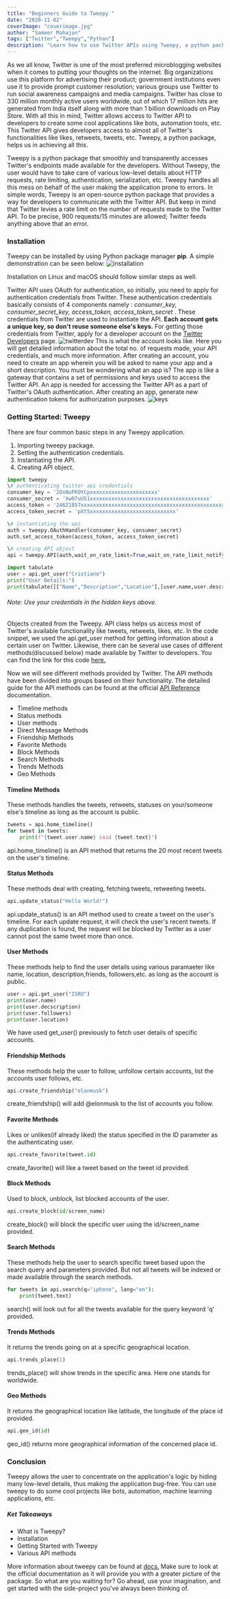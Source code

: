```yaml
---
title: "Beginners Guide to Tweepy "
date: "2020-11-02"
coverImage: "coverimage.jpg"
author: "Sameer Mahajan"
tags: ["Twitter","Tweepy","Python"]
description: "Learn how to use Twitter APIs using Tweepy, a python package,"
---
```


As we all know, Twitter is one of the most preferred microblogging websites when it comes to putting your thoughts on the internet. Big organizations use this platform for advertising their product; government institutions even use it to provide prompt customer resolution; various groups use Twitter to run social awareness campaigns and media campaigns. Twitter has close to 330 million monthly active users worldwide, out of which 17 million hits are generated from India itself along with more than 1 billion downloads on Play Store. With all this in mind, Twitter allows access to Twitter API to developers to create some cool applications like bots, automation tools, etc. This Twitter API gives developers access to almost all of Twitter's functionalities like likes, retweets, tweets, etc. Tweepy, a python package, helps us in achieving all this.

Tweepy is a python package that smoothly and transparently accesses Twitter's endpoints made available for the developers. Without Tweepy, the user would have to take care of various low-level details about HTTP requests, rate limiting, authentication, serialization, etc. Tweepy handles all this mess on behalf of the user making the application prone to errors. 
In simple words, Tweepy is an open-source python package that provides a way for developers to communicate with the Twitter API. But keep in mind that Twitter levies a rate limit on the number of requests made to the Twitter API. To be precise, 900 requests/15 minutes are allowed; Twitter feeds anything above that an error.

### Installation
Tweepy can be installed by using Python package manager **pip**. A simple demonstration can be seen below:
![installation](installation.PNG "Installation")

Installation on Linux and macOS should follow similar steps as well.


Twitter API uses OAuth for authentication, so initially, you need to apply for authentication credentials from Twitter. These authentication credentials basically consists of 4 components namely : _consumer_key, consumer_secret_key, access_token, access_token_secret_ . These credentials from Twitter are used to instantiate the API. **Each account gets a unique key, so don't reuse someone else's keys.** 
For getting those credentials from Twitter, apply for a developer account on the [Twitter Developers](https://developer.twitter.com/en) page.
![twitterdev](twitterdev.PNG "Twitter Dev Dashboard")
This is what the account looks like. Here you will get detailed information about the total no. of requests made, your API credentials, and much more information. After creating an account, you need to create an app wherein you will be asked to name your app and a short description. You must be wondering what an app is? 
The app is like a gateway that contains a set of permissions and keys used to access the Twitter API. An app is needed for accessing the Twitter API as a part of Twitter's OAuth authentication. After creating an app, generate new authentication tokens for authorization purposes.
![keys](keys.PNG)

### Getting Started: Tweepy
There are four common basic steps in any Tweepy application.
1. Importing tweepy package.
2. Setting the authentication credentials.
3. Instantiating the API.
4. Creating API object.

```python
import tweepy
\# authenticating twitter api credentials
consumer_key = '2OsNoPKOYCpxxxxxxxxxxxxxxxxxxxxxx'
consumer_secret = 'Xw07uU51xxxxxxxxxxxxxxxxxxxxxxxxxxxxxxxxxxxxxxx'
access_token = '24621057xxxxxxxxxxxxxxxxxxxxxxxxxxxxxxxxxxxxxxxxxxxxxxxxx'
access_token_secret = 'pXt5xxxxxxxxxxxxxxxxxxxxxxxxxxxx'

\# instantiating the api
auth = tweepy.OAuthHandler(consumer_key, consumer_secret)
auth.set_access_token(access_token, access_token_secret)

\# creating API object
api = tweepy.API(auth,wait_on_rate_limit=True,wait_on_rate_limit_notify=True)

import tabulate
user = api.get_user("Cristiano")
print("User Details:")
print(tabulate([["Name","Description","Location"],[user.name,user.description,user.location]],headers="firstrow"))
```

###### Note: Use your credentials in the hidden keys above.

Objects created from the Tweepy. API class helps us access most of Twitter's available functionality like tweets, retweets, likes, etc. In the code snippet, we used the api.get_user method for getting information about a certain user on Twitter. Likewise, there can be several use cases of different methods(discussed below) made available by Twitter to developers. You can find the link for this code [here.](https://colab.research.google.com/drive/1dN02ioXElOQPOktIzNBACCncyrI2eiBR?usp=sharing)

Now we will see different methods provided by Twitter. The API methods have been divided into groups based on their functionality. The detailed guide for the API methods can be found at the official [API Reference](https://tweepy.readthedocs.io/en/latest/api.html) documentation. 
* Timeline methods
* Status methods
* User methods
* Direct Message Methods
* Friendship Methods
* Favorite Methods
* Block Methods
* Search Methods
* Trends Methods
* Geo Methods

#### Timeline Methods
These methods handles the tweets, retweets, statuses on your/someone else's timeline as long as the account is public.
```python
tweets = api.home_timeline()
for tweet in tweets:
    print(f"{tweet.user.name} said {tweet.text}")
```
api.home_timeline() is an API method that returns the 20 most recent tweets on the user's timeline.

#### Status Methods
These methods deal with creating, fetching tweets, retweeting tweets.
```python
api.update_status("Hello World!")
```
api.update_status() is an API method used to create a tweet on the user's timeline. For each update request, it will check the user's recent tweets. If any duplication is found, the request will be blocked by Twitter as a user cannot post the same tweet more than once.
#### User Methods
These methods help to find the user details using various paramaeter like name, location, description,friends, followers,etc. as long as the account is public. 
```python
user = api.get_user("ISRO")
print(user.name)
print(user.decscription)
print(user.followers)
print(user.location)
```
We have used get_user() previously to fetch user details of specific accounts.
#### Friendship Methods
These methods help the user to follow, unfollow certain accounts, list the accounts user follows, etc.
```python
api.create_friendship("elonmusk")
```
create_friendship() will add @elonmusk to the list of accounts you follow.
#### Favorite Methods
Likes or unlikes(if already liked) the status specified in the ID parameter as the authenticating user.
```python
api.create_favorite(tweet.id)
```
create_favorite() will like a tweet based on the tweet id provided.
#### Block Methods
Used to block, unblock, list blocked accounts of the user.
```python
api.create_block(id/screen_name)
```
create_block() will block the specific user using the id/screen_name provided. 
#### Search Methods
These methods help the user to search specific tweet based upon the search query and parameters provided. But not all tweets will be indexed or made available through the search methods.
```python
for tweets in api.search(q="iphone", lang="en"):
    print(tweet.text)
```
search() will look out for all the tweets available for the query keyword 'q' provided.
#### Trends Methods
It returns the trends going on at a specific geographical location.
```python
api.trends_place(1)
```
trends_place() will show trends in the specific area. Here one stands for worldwide.
#### Geo Methods
It returns the geographical location like latitude, the longitude of the place id provided.
```python
api.geo_id(id)
```
geo_id() returns more geographical information of the concerned place id.

### Conclusion
Tweepy allows the user to concentrate on the application's logic by hiding many low-level details, thus making the application bug-free. You can use tweepy to do some cool projects like bots, automation, machine learning applications, etc. 
##### Ket Takeaways
* What is Tweepy?
* Installation
* Getting Started with Tweepy
* Various API methods

More information about tweepy can be found at [docs.](https://tweepy.readthedocs.io/en/latest/index.html) Make sure to look at the official documentation as it will provide you with a greater picture of the package. So what are you waiting for? Go ahead, use your imagination, and get started with the side-project you've always been thinking of.
